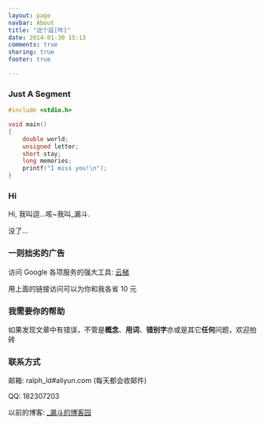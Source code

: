 ```yaml
---
layout: page
navbar: About
title: "这个逗[哔]"
date: 2014-01-30 15:13
comments: true
sharing: true
footer: true

---
```



### Just A Segment
```c 
#include <stdio.h>

void main()
{
	double world;
	unsigned letter;
	short stay;
	long memories;
	printf("I miss you!\n");
}
```

### Hi

Hi, 我叫逗...咳~我叫\_漏斗.

没了...

### 一则拙劣的广告

访问 Google 各项服务的强大工具: [云梯](http://ugetvpn.com/?r=694b573a7aadd55a)

用上面的链接访问可以为你和我各省 10 元


### 我需要你的帮助

如果发现文章中有错误，不管是**概念**、**用词**、**错别字**亦或是其它**任何**问题，欢迎拍砖

### 联系方式

邮箱: ralph\_ld#aliyun.com (每天都会收邮件)

QQ: 182307203

以前的博客: [\_漏斗的博客园](http://www.cnblogs.com/Ralph-Wang/)


